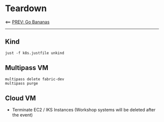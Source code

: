 # Teardown 

<== [PREV: Go Bananas](40-bananas.md)

---

## Kind 

```shell
just -f k8s.justfile unkind

```


## Multipass VM 

```shell
multipass delete fabric-dev
multipass purge

```

## Cloud VM 

- Terminate EC2 / IKS Instances (Workshop systems will be deleted after the event)

